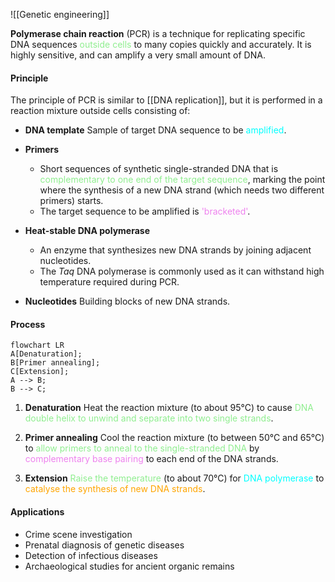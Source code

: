 ![[Genetic engineering]]

**Polymerase chain reaction** (PCR) is a technique for replicating specific DNA sequences <span style="color: lightgreen">outside cells</span> to many copies quickly and accurately. It is highly sensitive, and can amplify a very small amount of DNA.

#### Principle
The principle of PCR is similar to [[DNA replication]], but it is performed in a reaction mixture outside cells consisting of:

- **DNA template**
  Sample of target DNA sequence to be <span style="color: aqua">amplified</span>.

- **Primers**
	- Short sequences of synthetic single-stranded DNA that is <span style="color: lightgreen">complementary to one end of the target sequence</span>, marking the point where the synthesis of a new DNA strand (which needs two different primers) starts.
	- The target sequence to be amplified is <span style="color: violet">'bracketed'</span>.

- **Heat-stable DNA polymerase**
	- An enzyme that synthesizes new DNA strands by joining adjacent nucleotides.
	- The *Taq* DNA polymerase is commonly used as it can withstand high temperature required during PCR.

- **Nucleotides**
  Building blocks of new DNA strands.

#### Process
```mermaid
flowchart LR
A[Denaturation];
B[Primer annealing];
C[Extension];
A --> B;
B --> C;
```

1. **Denaturation**
   Heat the reaction mixture (to about 95°C) to cause <span style="color: lightgreen">DNA double helix to unwind and separate into two single strands</span>.

2. **Primer annealing**
   Cool the reaction mixture (to between 50°C and 65°C) to <span style="color: lightgreen">allow primers to anneal to the single-stranded DNA</span> by <span style="color: violet">complementary base pairing</span> to each end of the DNA strands.

3. **Extension**
   <span style="color: lightgreen">Raise the temperature</span> (to about 70°C) for <span style="color: aqua">DNA polymerase</span> to <span style="color: orange">catalyse the synthesis of new DNA strands</span>.

#### Applications
- Crime scene investigation
- Prenatal diagnosis of genetic diseases
- Detection of infectious diseases
- Archaeological studies for ancient organic remains